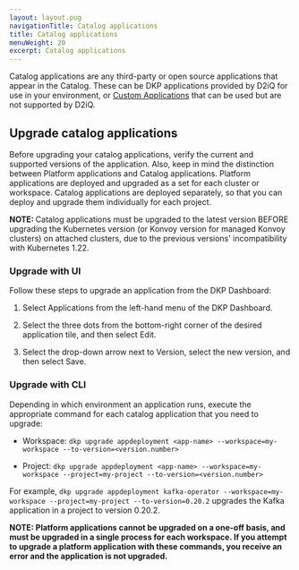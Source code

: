 ```yaml
---
layout: layout.pug
navigationTitle: Catalog applications
title: Catalog applications
menuWeight: 20
excerpt: Catalog applications
---
```

Catalog applications are any third-party or open source applications that appear in the Catalog. These can be DKP applications provided by D2iQ for use in your environment, or [Custom Applications](custom-applications) that can be used but are not supported by D2iQ.

## Upgrade catalog applications

Before upgrading your catalog applications, verify the current and supported versions of the application. Also, keep in mind the distinction between Platform applications and Catalog applications.   Platform applications are deployed and upgraded as a set for each cluster or workspace.  Catalog applications are deployed separately, so that you can deploy and upgrade them individually for each project.

<p class="message--note"><strong>NOTE: </strong>Catalog applications must be upgraded to the latest version BEFORE upgrading the Kubernetes version (or Konvoy version for managed Konvoy clusters) on attached clusters, due to the previous versions' incompatibility with Kubernetes 1.22.</p>

### Upgrade with UI

Follow these steps to upgrade an application from the DKP Dashboard:

1.  Select Applications from the left-hand menu of the DKP Dashboard.

1.  Select the three dots from the bottom-right corner of the desired application tile, and then select Edit.

1.  Select the drop-down arrow next to Version, select the new version, and then select Save.

### Upgrade with CLI

Depending in which environment an application runs, execute the appropriate command for each catalog application that you need to upgrade:

- Workspace: `dkp upgrade appdeployment <app-name> --workspace=my-workspace --to-version=<version.number>`

- Project: `dkp upgrade appdeployment <app-name> --workspace=my-workspace --project=my-project --to-version=<version.number>` 

For example, `dkp upgrade appdeployment kafka-operator --workspace=my-workspace --project=my-project --to-version=0.20.2` upgrades the Kafka application in a project to version 0.20.2.

<p class="message--note"><strong>NOTE: Platform applications cannot be upgraded on a one-off basis, and must be upgraded in a single process for each workspace. If you attempt to upgrade a platform application with these commands, you receive an error and the application is not upgraded.</p>
